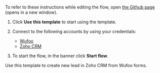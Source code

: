 To refer to these instructions while editing the flow, open [the Github page](https://github.com/ot4i/app-connect-templates/blob/master/resources/markdown/Create%20new%20lead%20in%20Zoho%20CRM%20from%20Wufoo%20forms_instructions.md) (opens in a new window).

1. Click **Use this template** to start using the template.
2. Connect to the following accounts by using your credentials:
   - [Wufoo](https://www.ibm.com/docs/en/app-connect/containers_cd?topic=apps-wufoo)
   - [Zoho CRM](https://www.ibm.com/docs/en/app-connect/containers_cd?topic=apps-zoho-crm)
   
3. To start the flow, in the banner click **Start flow**.

Use this template to create new lead in Zoho CRM from Wufoo forms.
